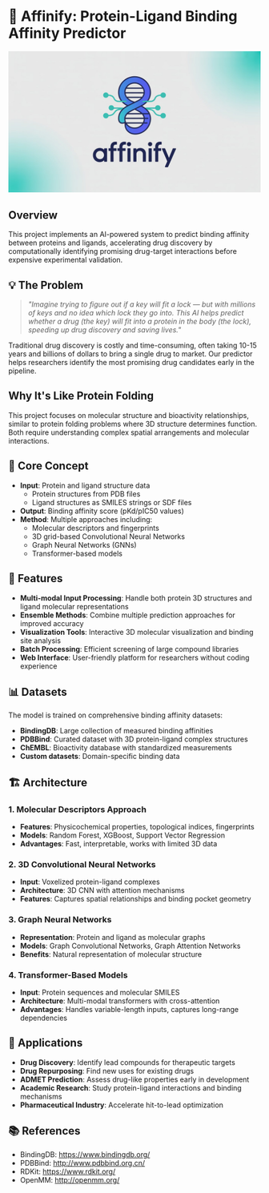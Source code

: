 # 🧠 Affinify: Protein-Ligand Binding Affinity Predictor

<img src="Logo/logo-banner.jpeg">

## Overview

This project implements an AI-powered system to predict binding affinity between proteins and ligands, accelerating drug discovery by computationally identifying promising drug-target interactions before expensive experimental validation.

## 💡 The Problem

> *"Imagine trying to figure out if a key will fit a lock — but with millions of keys and no idea which lock they go into. This AI helps predict whether a drug (the key) will fit into a protein in the body (the lock), speeding up drug discovery and saving lives."*

Traditional drug discovery is costly and time-consuming, often taking 10-15 years and billions of dollars to bring a single drug to market. Our predictor helps researchers identify the most promising drug candidates early in the pipeline.

## Why It's Like Protein Folding

This project focuses on molecular structure and bioactivity relationships, similar to protein folding problems where 3D structure determines function. Both require understanding complex spatial arrangements and molecular interactions.

## 🎯 Core Concept

- **Input**: Protein and ligand structure data
  - Protein structures from PDB files
  - Ligand structures as SMILES strings or SDF files
- **Output**: Binding affinity score (pKd/pIC50 values)
- **Method**: Multiple approaches including:
  - Molecular descriptors and fingerprints
  - 3D grid-based Convolutional Neural Networks
  - Graph Neural Networks (GNNs)
  - Transformer-based models

## 🚀 Features

- **Multi-modal Input Processing**: Handle both protein 3D structures and ligand molecular representations
- **Ensemble Methods**: Combine multiple prediction approaches for improved accuracy
- **Visualization Tools**: Interactive 3D molecular visualization and binding site analysis
- **Batch Processing**: Efficient screening of large compound libraries
- **Web Interface**: User-friendly platform for researchers without coding experience

## 📊 Datasets

The model is trained on comprehensive binding affinity datasets:

- **BindingDB**: Large collection of measured binding affinities
- **PDBBind**: Curated dataset with 3D protein-ligand complex structures
- **ChEMBL**: Bioactivity database with standardized measurements
- **Custom datasets**: Domain-specific binding data

## 🏗️ Architecture

### 1. Molecular Descriptors Approach
- **Features**: Physicochemical properties, topological indices, fingerprints
- **Models**: Random Forest, XGBoost, Support Vector Regression
- **Advantages**: Fast, interpretable, works with limited 3D data

### 2. 3D Convolutional Neural Networks
- **Input**: Voxelized protein-ligand complexes
- **Architecture**: 3D CNN with attention mechanisms
- **Features**: Captures spatial relationships and binding pocket geometry

### 3. Graph Neural Networks
- **Representation**: Protein and ligand as molecular graphs
- **Models**: Graph Convolutional Networks, Graph Attention Networks
- **Benefits**: Natural representation of molecular structure

### 4. Transformer-Based Models
- **Input**: Protein sequences and molecular SMILES
- **Architecture**: Multi-modal transformers with cross-attention
- **Advantages**: Handles variable-length inputs, captures long-range dependencies

## 🔬 Applications

- **Drug Discovery**: Identify lead compounds for therapeutic targets
- **Drug Repurposing**: Find new uses for existing drugs
- **ADMET Prediction**: Assess drug-like properties early in development
- **Academic Research**: Study protein-ligand interactions and binding mechanisms
- **Pharmaceutical Industry**: Accelerate hit-to-lead optimization

## 📚 References

- BindingDB: https://www.bindingdb.org/
- PDBBind: http://www.pdbbind.org.cn/
- RDKit: https://www.rdkit.org/
- OpenMM: http://openmm.org/